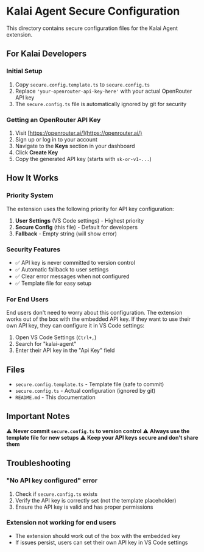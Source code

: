 # Kalai Agent Secure Configuration

This directory contains secure configuration files for the Kalai Agent extension.

## For Kalai Developers

### Initial Setup
1. Copy `secure.config.template.ts` to `secure.config.ts`
2. Replace `'your-openrouter-api-key-here'` with your actual OpenRouter API key
3. The `secure.config.ts` file is automatically ignored by git for security

### Getting an OpenRouter API Key
1. Visit [https://openrouter.ai/](https://openrouter.ai/)
2. Sign up or log in to your account
3. Navigate to the **Keys** section in your dashboard
4. Click **Create Key**
5. Copy the generated API key (starts with `sk-or-v1-...`)

## How It Works

### Priority System
The extension uses the following priority for API key configuration:
1. **User Settings** (VS Code settings) - Highest priority
2. **Secure Config** (this file) - Default for developers
3. **Fallback** - Empty string (will show error)

### Security Features
- ✅ API key is never committed to version control
- ✅ Automatic fallback to user settings
- ✅ Clear error messages when not configured
- ✅ Template file for easy setup

### For End Users
End users don't need to worry about this configuration. The extension works out of the box with the embedded API key. If they want to use their own API key, they can configure it in VS Code settings:

1. Open VS Code Settings (`Ctrl+,`)
2. Search for "kalai-agent"
3. Enter their API key in the "Api Key" field

## Files

- `secure.config.template.ts` - Template file (safe to commit)
- `secure.config.ts` - Actual configuration (ignored by git)
- `README.md` - This documentation

## Important Notes

⚠️ **Never commit `secure.config.ts` to version control**
⚠️ **Always use the template file for new setups**
⚠️ **Keep your API keys secure and don't share them**

## Troubleshooting

### "No API key configured" error
1. Check if `secure.config.ts` exists
2. Verify the API key is correctly set (not the template placeholder)
3. Ensure the API key is valid and has proper permissions

### Extension not working for end users
- The extension should work out of the box with the embedded key
- If issues persist, users can set their own API key in VS Code settings